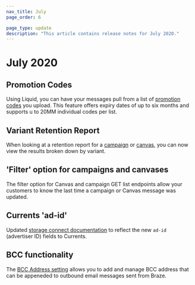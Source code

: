 ```yaml
--- 
nav_title: July
page_order: 6

page_type: update
description: "This article contains release notes for July 2020."
---
```

# July 2020
## Promotion Codes
Using Liquid, you can have your messages pull from a list of [promotion codes][1] you upload. This feature offers expiry dates of up to six months and supports u to 20MM individual codes per list.


## Variant Retention Report
When looking at a retention report for a [campaign][2] or [canvas][3], you can now view the results broken down by variant. 

## 'Filter' option for campaigns and canvases
The filter option for Canvas and campaign GET list endpoints allow your customers to know the last time a campaign or Canvas message was updated.

## Currents 'ad-id'
Updated [storage connect documentation][4] to reflect the new `ad-id` (advertiser ID) fields to Currents.

## BCC functionality
The [BCC Address setting][5] allows you to add and manage BCC address that can be appeneded to outbound email messages sent from Braze.	

[1]: {{site.baseurl}}/user_guide/personalization_and_dynamic_content/promotion_codes/#promotion-codes
[2]: {{site.baseurl}}/user_guide/engagement_tools/campaigns/testing_and_more/retention_reports/
[3]: {{site.baseurl}}/user_guide/engagement_tools/canvas/retention_reports/
[4]: {{site.baseurl}}/user_guide/data_and_analytics/braze_currents/event_glossary/message_engagement_events/#content-card-click-events
[5]: {{site.baseurl}}/user_guide/administrative/app_settings/manage_app_group/email_settings/